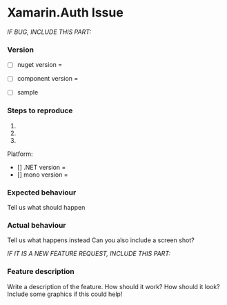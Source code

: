 # Xamarin.Auth Issue

*IF BUG, INCLUDE THIS PART:*

### Version

- [ ] nuget version = 
- [ ] component version = 
- [ ] sample


### Steps to reproduce

1.
2.
3.

Platform:

-	[] .NET version = 
-	[] mono version = 


### Expected behaviour

Tell us what should happen

### Actual behaviour

Tell us what happens instead
Can you also include a screen shot?



*IF IT IS A NEW FEATURE REQUEST, INCLUDE THIS PART:*

### Feature description

Write a description of the feature. How should it work? How should it look?
Include some graphics if this could help!

